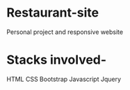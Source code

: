 # Restaurant-site
Personal project and responsive website 
# Stacks involved-
HTML
CSS
Bootstrap
Javascript
Jquery
